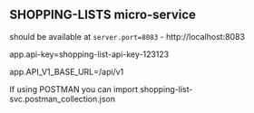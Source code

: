 ## SHOPPING-LISTS micro-service

should be available at `server.port=8083` - http://localhost:8083

app.api-key=shopping-list-api-key-123123

app.API_V1_BASE_URL=/api/v1

If using POSTMAN you can import shopping-list-svc.postman_collection.json
